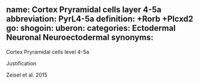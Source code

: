 name: Cortex Pryramidal cells layer 4-5a
abbreviation: PyrL4-5a
definition: +Rorb +Plcxd2
go:
shogoin: 
uberon:
categories: Ectodermal Neuronal Neuroectodermal
synonyms:
---

Cortex Pryramidal cells level 4-5a

Justification

Zeisel et al. 2015